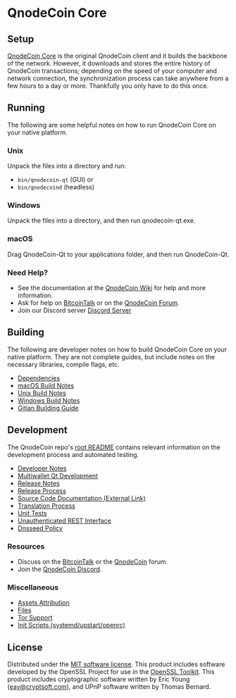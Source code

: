 QnodeCoin Core
=============

Setup
---------------------
[QnodeCoin Core](http://qnodecoin.org/wallet) is the original QnodeCoin client and it builds the backbone of the network. However, it downloads and stores the entire history of QnodeCoin transactions; depending on the speed of your computer and network connection, the synchronization process can take anywhere from a few hours to a day or more. Thankfully you only have to do this once.

Running
---------------------
The following are some helpful notes on how to run QnodeCoin Core on your native platform.

### Unix

Unpack the files into a directory and run:

- `bin/qnodecoin-qt` (GUI) or
- `bin/qnodecoind` (headless)

### Windows

Unpack the files into a directory, and then run qnodecoin-qt.exe.

### macOS

Drag QnodeCoin-Qt to your applications folder, and then run QnodeCoin-Qt.

### Need Help?

* See the documentation at the [QnodeCoin Wiki](https://github.com/QnodeCoin-Project/QnodeCoin/wiki)
for help and more information.
* Ask for help on [BitcoinTalk](https://bitcointalk.org/index.php?topic=1262920.0) or on the [QnodeCoin Forum](http://forum.qnodecoin.org/).
* Join our Discord server [Discord Server](https://discord.qnodecoin.org)

Building
---------------------
The following are developer notes on how to build QnodeCoin Core on your native platform. They are not complete guides, but include notes on the necessary libraries, compile flags, etc.

- [Dependencies](dependencies.md)
- [macOS Build Notes](build-osx.md)
- [Unix Build Notes](build-unix.md)
- [Windows Build Notes](build-windows.md)
- [Gitian Building Guide](gitian-building.md)

Development
---------------------
The QnodeCoin repo's [root README](/README.md) contains relevant information on the development process and automated testing.

- [Developer Notes](developer-notes.md)
- [Multiwallet Qt Development](multiwallet-qt.md)
- [Release Notes](release-notes.md)
- [Release Process](release-process.md)
- [Source Code Documentation (External Link)](https://www.fuzzbawls.pw/qnodecoin/doxygen/)
- [Translation Process](translation_process.md)
- [Unit Tests](unit-tests.md)
- [Unauthenticated REST Interface](REST-interface.md)
- [Dnsseed Policy](dnsseed-policy.md)

### Resources
* Discuss on the [BitcoinTalk](https://bitcointalk.org/index.php?topic=1262920.0) or the [QnodeCoin](http://forum.qnodecoin.org/) forum.
* Join the [QnodeCoin Discord](https://discord.qnodecoin.org).

### Miscellaneous
- [Assets Attribution](assets-attribution.md)
- [Files](files.md)
- [Tor Support](tor.md)
- [Init Scripts (systemd/upstart/openrc)](init.md)

License
---------------------
Distributed under the [MIT software license](/COPYING).
This product includes software developed by the OpenSSL Project for use in the [OpenSSL Toolkit](https://www.openssl.org/). This product includes
cryptographic software written by Eric Young ([eay@cryptsoft.com](mailto:eay@cryptsoft.com)), and UPnP software written by Thomas Bernard.
